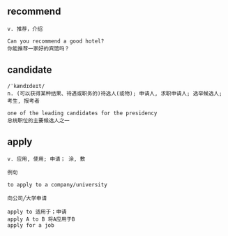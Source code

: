 ## recommend
```
v. 推荐，介绍

Can you recommend a good hotel?
你能推荐一家好的宾馆吗？
```

## candidate
```
/ˈkændɪdeɪt/
n. (可以获得某种结果、待遇或职务的)待选人(或物); 申请人, 求职申请人; 选举候选人; 考生, 报考者

one of the leading candidates for the presidency
总统职位的主要候选人之一
```

## apply
```
v. 应用, 使用; 申请； 涂, 敷

例句

to apply to a company/university

向公司╱大学申请

apply to 适用于；申请 
apply A to B 将A应用于B 
apply for a job 
```